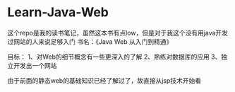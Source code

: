 # Learn-Java-Web
这个repo是我的读书笔记，虽然这本书有点low，但是对于我这个没有用java开发过网站的人来说足够入门
书名：《Java Web 从入门到精通》

目标：
1、对Web的细节概念有一些更深入的了解
2、熟练对数据库的应用
3、独立开发出一个网站

由于前面的静态web的基础知识已经了解过了，故直接从jsp技术开始看
